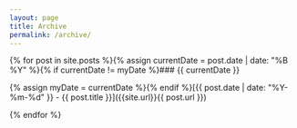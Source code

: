 ```yaml
---
layout: page
title: Archive
permalink: /archive/
---
```


{% for post in site.posts %}{% assign currentDate = post.date | date: "%B %Y" %}{% if currentDate != myDate %}### {{ currentDate }}

{% assign myDate = currentDate %}{% endif %}[{{ post.date | date: "%Y-%m-%d" }} - {{ post.title }}]({{site.url}}{{ post.url }})

{% endfor %}
